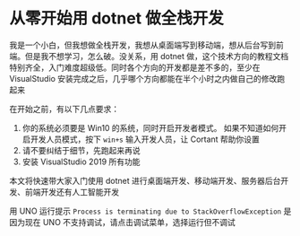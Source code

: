 # 从零开始用 dotnet 做全栈开发

我是一个小白，但我想做全栈开发，我想从桌面端写到移动端，想从后台写到前端。但是我不想学习，怎么破。没关系，用 dotnet 做，这个技术方向的教程文档特别齐全，入门难度超级低。同时各个方向的开发都是差不多的，至少在 VisualStudio 安装完成之后，几乎哪个方向都能在半个小时之内做自己的修改跑起来

<!--more-->
<!-- csdn -->
<!-- 草稿 -->

在开始之前，有以下几点要求：

1. 你的系统必须要是 Win10 的系统，同时开启开发者模式。 如果不知道如何开启开发人员模式，按下 `win+s` 输入开发人员，让 Cortant 帮助你设置
2. 请不要纠结于细节，先跑起来再说
3. 安装 VisualStudio 2019 所有功能

本文将快速带大家入门使用 dotnet 进行桌面端开发、移动端开发、服务器后台开发、前端开发还有人工智能开发



用 UNO 运行提示 `Process is terminating due to StackOverflowException` 是因为现在 UNO 不支持调试，请点击调试菜单，选择运行但不调试